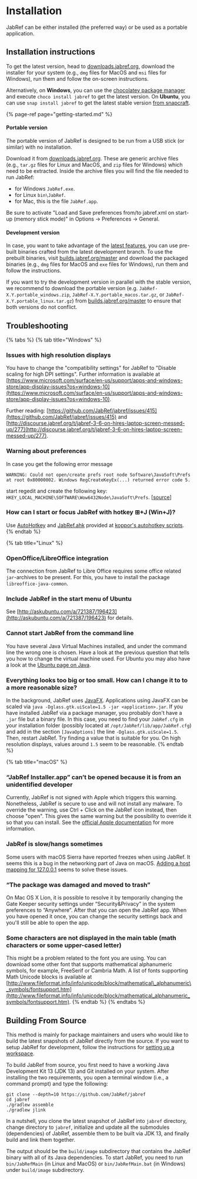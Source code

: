 # Installation

JabRef can be either installed \(the preferred way\) or be used as a portable application.

## Installation instructions

To get the latest version, head to [downloads.jabref.org](https://downloads.jabref.org), download the installer for your system \(e.g., `dmg` files for MacOS and `msi` files for Windows\), run them and follow the on-screen instructions.

Alternatively, on **Windows**, you can use the [chocolatey package manager](https://chocolatey.org/) and execute `choco install jabref` to get the latest version. On **Ubuntu**, you can use `snap install jabref` to get the latest stable version [from snapcraft](https://snapcraft.io/jabref).

{% page-ref page="getting-started.md" %}

#### Portable version

The portable version of JabRef is designed to be run from a USB stick \(or similar\) with no installation.

Download it from [downloads.jabref.org](https://downloads.jabref.org). These are generic archive files \(e.g., `tar.gz` files for Linux and MacOS, and `zip` files for Windows\) which need to be extracted. Inside the archive files you will find the file needed to run JabRef:

* for Windows `JabRef.exe`.
* for Linux `bin\JabRef`.
* for Mac, this is the file `JabRef.app`.

Be sure to activate "Load and Save preferences from/to jabref.xml on start-up \(memory stick mode\)" in Options → Preferences → General.

#### Development version

In case, you want to take advantage of the [latest features](https://github.com/JabRef/jabref/blob/master/CHANGELOG.md#unreleased), you can use pre-built binaries crafted from the latest development branch. To use the prebuilt binaries, visit [builds.jabref.org/master](https://builds.jabref.org/master/) and download the packaged binaries \(e.g., `dmg` files for MacOS and `exe` files for Windows\), run them and follow the instructions.

If you want to try the development version in parallel with the stable version, we recommend to download the portable version \(e.g. `JabRef-X.Y.portable_windows.zip`, `JabRef-X.Y.portable_macos.tar.gz`, or `JabRef-X.Y.portable_linux.tar.gz`\) from [builds.jabref.org/master](https://builds.jabref.org/master/) to ensure that both versions do not conflict.

## Troubleshooting

{% tabs %}
{% tab title="Windows" %}
### Issues with high resolution displays

You have to change the "compatibility settings" for JabRef to "Disable scaling for high DPI settings". Further information is available at [https://www.microsoft.com/surface/en-us/support/apps-and-windows-store/app-display-issues?os=windows-10](https://www.microsoft.com/surface/en-us/support/apps-and-windows-store/app-display-issues?os=windows-10).

Further reading: [https://github.com/JabRef/jabref/issues/415](https://github.com/JabRef/jabref/issues/415) and [http://discourse.jabref.org/t/jabref-3-6-on-hires-laptop-screen-messed-up/277](http://discourse.jabref.org/t/jabref-3-6-on-hires-laptop-screen-messed-up/277).

### Warning about preferences

In case you get the following error message

`WARNING: Could not open/create prefs root node Software\JavaSoft\Prefs at root 0x80000002. Windows RegCreateKeyEx(...) returned error code 5.`

start regedit and create the following key: `HKEY_LOCAL_MACHINE\SOFTWARE\Wow6432Node\JavaSoft\Prefs`. \[[source](https://stackoverflow.com/a/20798112/873282)\]

### How can I start or focus JabRef with hotkey ⊞+J \(Win+J\)?

Use [AutoHotkey](http://www.autohotkey.com/) and [JabRef.ahk](https://github.com/koppor/autohotkey-scripts/blob/master/JabRef.ahk) provided at [koppor's autohotkey scripts](https://github.com/koppor/autohotkey-scripts).
{% endtab %}

{% tab title="Linux" %}
### OpenOffice/LibreOffice integration

The connection from JabRef to Libre Office requires some office related `jar`-archives to be present. For this, you have to install the package `libreoffice-java-common`.

### Include JabRef in the start menu of Ubuntu

See [http://askubuntu.com/a/721387/196423](http://askubuntu.com/a/721387/196423) for details.

### Cannot start JabRef from the command line

You have several Java Virtual Machines installed, and under the command line the wrong one is chosen. Have a look at the previous question that tells you how to change the virtual machine used. For Ubuntu you may also have a look at the [Ubuntu page on Java](https://help.ubuntu.com/community/Java).

### Everything looks too big or too small. How can I change it to to a more reasonable size?

In the background, JabRef uses [JavaFX](https://en.wikipedia.org/wiki/JavaFX). Applications using JavaFX can be scaled via `java -Dglass.gtk.uiScale=1.5 -jar <application>.jar`. If you have installed JabRef via a package manager, you probably don't have a `.jar` file but a binary file. In this case, you need to find your `JabRef.cfg` in your installation folder \(possibly located at `/opt/JabRef/lib/app/JabRef.cfg`\) and add in the section `[JavaOptions]` the line `-Dglass.gtk.uiScale=1.5`. Then, restart JabRef. Try finding a value that is suitable for you. On high resolution displays, values around `1.5` seem to be reasonable.
{% endtab %}

{% tab title="macOS" %}
### “JabRef Installer.app” can’t be opened because it is from an unidentified developer

Currently, JabRef is not signed with Apple which triggers this warning. Nonetheless, JabRef is secure to use and will not install any malware. To override the warning, use Ctrl + Click on the JabRef icon instead, then choose "open". This gives the same warning but the possibility to override it so that you can install. See the [official Apple documentation](https://support.apple.com/guide/mac-help/open-a-mac-app-from-an-unidentified-developer-mh40616/mac) for more information.

### JabRef is slow/hangs sometimes

Some users with macOS Sierra have reported freezes when using JabRef. It seems this is a bug in the networking part of Java on macOS. [Adding a host mapping for 127.0.0.1](https://dzone.com/articles/macos-sierra-problems-with-javanetinetaddress-getl) seems to solve these issues.

### “The package was damaged and moved to trash”

On Mac OS X Lion, it is possible to resolve it by temporarily changing the Gate Keeper security settings under “Security&Privacy” in the system preferences to “Anywhere”. After that you can open the JabRef app. When you have opened it once, you can change the security settings back and you'll still be able to open the app.

### Some characters are not displayed in the main table \(math characters or some upper-cased letter\)

This might be a problem related to the font you are using. You can download some other font that supports mathematical alphanumeric symbols, for example, FreeSerif or Cambria Math. A list of fonts supporting Math Unicode blocks is available at [http://www.fileformat.info/info/unicode/block/mathematical\_alphanumeric\_symbols/fontsupport.htm](http://www.fileformat.info/info/unicode/block/mathematical_alphanumeric_symbols/fontsupport.htm).
{% endtab %}
{% endtabs %}

## Building From Source

This method is mainly for package maintainers and users who would like to build the latest snapshots of JabRef directly from the source. If you want to setup JabRef for development, follow the instructions for [setting up a workspace](https://devdocs.jabref.org/guidelines-for-setting-up-a-local-workspace).

To build JabRef from source, you first need to have a working Java Development Kit 13 \(JDK 13\) and Git installed on your system. After installing the two requirements, you open a terminal window \(i.e., a command prompt\) and type the following:

```text
git clone --depth=10 https://github.com/JabRef/jabref
cd jabref
./gradlew assemble
./gradlew jlink
```

In a nutshell, you clone the latest snapshot of JabRef into `jabref` directory, change directory to `jabref`, initialize and update all the submodules \(dependencies\) of JabRef, assemble them to be built via JDK 13, and finally build and link them together.

The output should be the `build/image` subdirectory that contains the JabRef binary with all of its Java dependencies. To start JabRef, you need to run `bin/JabRefMain` \(in Linux and MacOS\) or `bin/JabRefMain.bat` \(in Windows\) under `build/image` subdirectory.

